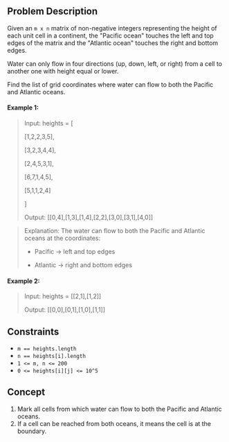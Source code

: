 ## Problem Description

Given an `m x n` matrix of non-negative integers representing the height of each unit cell in a continent, the "Pacific ocean" touches the left and top edges of the matrix and the "Atlantic ocean" touches the right and bottom edges.

Water can only flow in four directions (up, down, left, or right) from a cell to another one with height equal or lower.

Find the list of grid coordinates where water can flow to both the Pacific and Atlantic oceans.

#### Example 1:
> Input: heights = [
>
> [1,2,2,3,5],
>
> [3,2,3,4,4],
>
> [2,4,5,3,1],
>
> [6,7,1,4,5],
>
> [5,1,1,2,4]
>
> ]
>
> Output: [[0,4],[1,3],[1,4],[2,2],[3,0],[3,1],[4,0]]

> Explanation: The water can flow to both the Pacific and Atlantic oceans at the coordinates:
>
> - Pacific -> left and top edges
>
> - Atlantic -> right and bottom edges

#### Example 2:
> Input: heights = [[2,1],[1,2]]
>
> Output: [[0,0],[0,1],[1,0],[1,1]]

## Constraints

- `m == heights.length`
- `n == heights[i].length`
- `1 <= m, n <= 200`
- `0 <= heights[i][j] <= 10^5`

## Concept
1. Mark all cells from which water can flow to both the Pacific and Atlantic oceans.
2. If a cell can be reached from both oceans, it means the cell is at the boundary.

